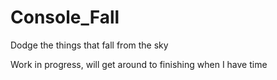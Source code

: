 # Console_Fall
Dodge the things that fall from the sky

Work in progress, will get around to finishing when I have time
